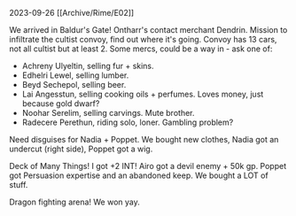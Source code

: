 2023-09-26 [[Archive/Rime/E02]]

We arrived in Baldur's Gate! Ontharr's contact merchant Dendrin. Mission to infiltrate the cultist convoy, find out where it's going. Convoy has 13 cars, not all cultist but at least 2. Some mercs, could be a way in - ask one of:
* Achreny Ulyeltin, selling fur + skins.
* Edhelri Lewel, selling lumber.
* Beyd Sechepol, selling beer.
* Lai Angesstun, selling cooking oils + perfumes. Loves money, just because gold dwarf?
* Noohar Serelim, selling carvings. Mute brother.
* Radecere Perethun, riding solo, loner. Gambling problem?

Need disguises for Nadia + Poppet. We bought new clothes, Nadia got an undercut (right side), Poppet got a wig.

Deck of Many Things! I got +2 INT! Airo got a devil enemy + 50k gp. Poppet got Persuasion expertise and an abandoned keep.
We bought a LOT of stuff.

Dragon fighting arena! We won yay.